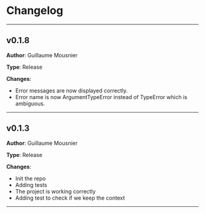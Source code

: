 # Changelog

---

## v0.1.8

**Author**: Guillaume Mousnier

**Type**: Release

**Changes**:
- Error messages are now displayed correctly.
- Error name is now ArgumentTypeError instead of TypeError which is ambiguous.

---

## v0.1.3

**Author**: Guillaume Mousnier

**Type**: Release

**Changes**:
- Init the repo
- Adding tests
- The project is working correctly
- Adding test to check if we keep the context

---
